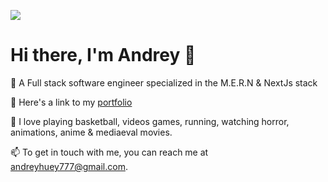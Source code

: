 ![](https://komarev.com/ghpvc/?username=Andreyhuey)

# Hi there, I'm Andrey 👋

🔭 A Full stack software engineer specialized in the M.E.R.N & NextJs stack

🤔 Here's a link to my [portfolio](https://andreyhuey.github.io/portfolio/)

💬 I love playing basketball, videos games, running, watching horror, animations, anime & mediaeval movies.

📫 To get in touch with me, you can reach me at andreyhuey777@gmail.com.





<!--
**Andreyhuey/Andreyhuey** is a ✨ _special_ ✨ repository because its `README.md` (this file) appears on your GitHub profile.

Here are some ideas to get you started:

-  ...
-  ...
- 👯 I’m looking to collaborate on ...
- 🤔 I’m looking for help with ...
- 💬 Ask me about ...
- 📫 How to reach me: ...
- 😄 Pronouns: ...
- ⚡ Fun fact: ...
-->
